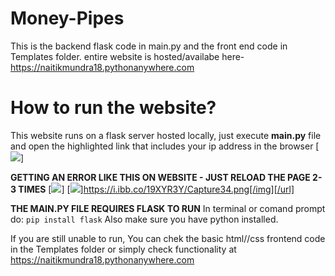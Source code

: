 # Money-Pipes
This is  the backend flask code in main.py and the front end code in Templates folder.
entire website is hosted/availabe here- https://naitikmundra18.pythonanywhere.com

# How to run the website?

This website runs on a flask server hosted locally, just execute **main.py** file and open the highlighted link that includes your ip address in the browser 
[![](https://i.ibb.co/vJQyLvR/Capture.png)]

**GETTING AN ERROR LIKE THIS ON WEBSITE - JUST RELOAD THE PAGE 2-3 TIMES**
[![](https://i.ibb.co/19XYR3Y/Capture34.png)]
[![](https://ibb.co/JzpWrNW])]https://i.ibb.co/19XYR3Y/Capture34.png[/img][/url]

**THE MAIN.PY FILE REQUIRES FLASK TO RUN**
In terminal or comand prompt do:
`pip install flask`
Also make sure you have python installed.

If you are still unable to run, You can chek the basic html//css frontend code in the Templates folder or simply check functionality at  https://naitikmundra18.pythonanywhere.com
